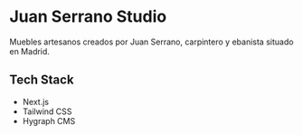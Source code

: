 # Juan Serrano Studio

Muebles artesanos creados por Juan Serrano, carpintero y ebanista situado en Madrid.

## Tech Stack

- Next.js
- Tailwind CSS
- Hygraph CMS
